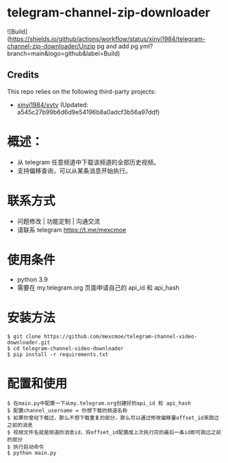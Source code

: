 # telegram-channel-zip-downloader

![Build](https://shields.io/github/actions/workflow/status/xinyi1984/telegram-channel-zip-downloader/Unzip pg and add pg.yml?branch=main&logo=github&label=Build)

## Credits
This repo relies on the following third-party projects:
- [xinyi1984/xytv](https://github.com/xinyi1984/xytv) (Updated: a545c27b99b6d6d9e54196b8a0adcf3b56a97ddf)


# 概述：
* 从 telegram 任意频道中下载该频道的全部历史视频。
* 支持偏移查询，可以从某条消息开始执行。

# 联系方式
* 问题修改 | 功能定制 | 沟通交流
* 请联系 telegram https://t.me/mexcmoe

# 使用条件
* python 3.9
* 需要在 my.telegram.org 页面申请自己的 api_id 和 api_hash

# 安装方法
```
$ git clone https://github.com/mexcmoe/telegram-channel-video-downloader.git
$ cd telegram-channel-video-downloader
$ pip install -r requirements.txt
```

# 配置和使用
```
$ 在main.py中配置一下从my.telegram.org创建好的api_id 和 api_hash
$ 配置channel_username = 你想下载的频道名称
$ 如果你曾经下载过，那么不想下载重复的部分，那么可以通过修改偏移量offset_id来跳过之前的消息
$ 视频文件名就是频道的消息id，将offset_id配置成上次执行完的最后一条id即可跳过之前的部分
$ 执行启动命令
$ python main.py
```



